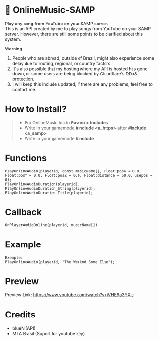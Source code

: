 # 🎷 OnlineMusic-SAMP
Play any song from YouTube on your SAMP server.<br>
This is an API created by me to play songs from YouTube on your SAMP server. However, there are still some points to be clarified about this system.

> [!Warning]
> 1. People who are abroad, outside of Brazil, might also experience some delay due to routing, regional, or country factors.
> 2. It's also possible that my hosting where my API is hosted has gone down, or some users are being blocked by Cloudflare's DDoS protection.
> 3. I will keep this include updated; if there are any problems, feel free to contact me.

# How to Install?
> - Put OnlineMusic.inc in **Pawno > Includes**
> - Write in your gamemode **#include <a_https>** after **#include <a_samp>**
> - Write in your gamemode **#include <OnlineMusic>**

# Functions
```pawn
PlayOnlineAudio(playerid, const musicName[], Float:posX = 0.0, Float:posY = 0.0, Float:posZ = 0.0, Float:distance = 50.0, usepos = 0);
PlayOnlineAudioDuration(playerid);
PlayOnlineAudioDuration_String(playerid);
PlayOnlineAudioDuration_Title(playerid);
```

# Callback
```pawn
OnPlayerAudioOnline(playerid, musicName[])
```

# Example
```pawn
Exemple:
PlayOnlineAudio(playerid, "The Weeknd Some Else");
```

# Preview
Preview Link: https://www.youtube.com/watch?v=iVHE9a3YXic

# Credits
- blueN (API)
- MTA Brasil (Suport for youtube key)
